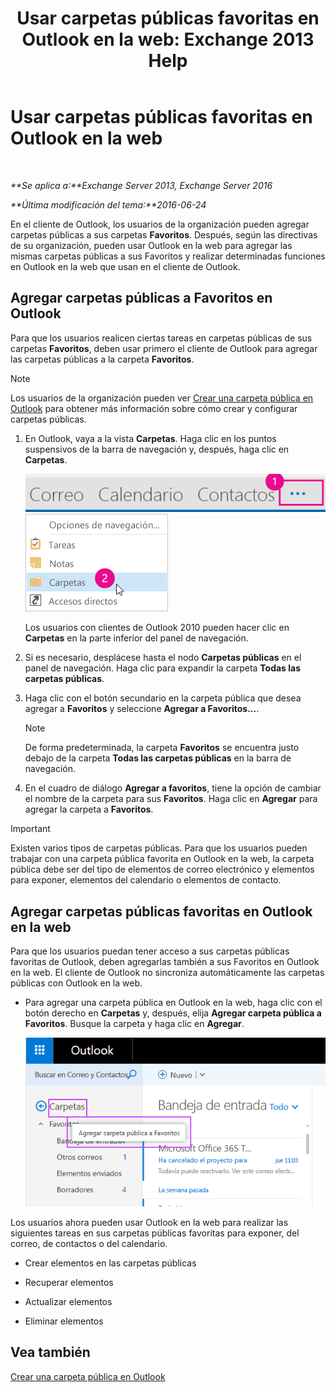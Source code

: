 ﻿---
title: 'Usar carpetas públicas favoritas en Outlook en la web: Exchange 2013 Help'
TOCTitle: Usar carpetas públicas favoritas en Outlook en la web
ms:assetid: f6f1db72-4465-4eb8-b525-ac2c1fa10a69
ms:mtpsurl: https://technet.microsoft.com/es-es/library/Dn948177(v=EXCHG.150)
ms:contentKeyID: 65207676
ms.date: 04/23/2018
mtps_version: v=EXCHG.150
ms.translationtype: HT
---

# Usar carpetas públicas favoritas en Outlook en la web

 

_**Se aplica a:**Exchange Server 2013, Exchange Server 2016_

_**Última modificación del tema:**2016-06-24_

En el cliente de Outlook, los usuarios de la organización pueden agregar carpetas públicas a sus carpetas **Favoritos**. Después, según las directivas de su organización, pueden usar Outlook en la web para agregar las mismas carpetas públicas a sus Favoritos y realizar determinadas funciones en Outlook en la web que usan en el cliente de Outlook.

## Agregar carpetas públicas a Favoritos en Outlook

Para que los usuarios realicen ciertas tareas en carpetas públicas de sus carpetas **Favoritos**, deben usar primero el cliente de Outlook para agregar las carpetas públicas a la carpeta **Favoritos**.


> [!NOTE]
> Los usuarios de la organización pueden ver <A href="https://support.office.com/es-es/article/crear-una-carpeta-p%c3%bablica-en-outlook-d5981360-28d3-4c8f-a373-c98ae570420a?ui=es-es%26rs=es-es%26ad=es">Crear una carpeta pública en Outlook</A> para obtener más información sobre cómo crear y configurar carpetas públicas.



1.  En Outlook, vaya a la vista **Carpetas**. Haga clic en los puntos suspensivos de la barra de navegación y, después, haga clic en **Carpetas**.
    
    ![Elipses en la barra de exploración de Outlook 2013](images/Dn948177.7a949ccd-f0e0-4d20-aa4d-f97ae5c6fdff(EXCHG.150).png "Elipses en la barra de exploración de Outlook 2013")  
    ![Menú de la barra de navegación de Outlook 2013 para acceder a carpetas](images/Dn948177.aaedd8fa-8a30-4e96-b4de-9625cd62e2b9(EXCHG.150).png "Menú de la barra de navegación de Outlook 2013 para acceder a carpetas")  
    
    Los usuarios con clientes de Outlook 2010 pueden hacer clic en **Carpetas** en la parte inferior del panel de navegación.

2.  Si es necesario, desplácese hasta el nodo **Carpetas públicas** en el panel de navegación. Haga clic para expandir la carpeta **Todas las carpetas públicas**.

3.  Haga clic con el botón secundario en la carpeta pública que desea agregar a **Favoritos** y seleccione **Agregar a Favoritos...**.
    

    > [!NOTE]
    > De forma predeterminada, la carpeta <STRONG>Favoritos</STRONG> se encuentra justo debajo de la carpeta <STRONG>Todas las carpetas públicas</STRONG> en la barra de navegación.



4.  En el cuadro de diálogo **Agregar a favoritos**, tiene la opción de cambiar el nombre de la carpeta para sus **Favoritos**. Haga clic en **Agregar** para agregar la carpeta a **Favoritos**.


> [!IMPORTANT]
> Existen varios tipos de carpetas públicas. Para que los usuarios pueden trabajar con una carpeta pública favorita en Outlook en la web, la carpeta pública debe ser del tipo de elementos de correo electrónico y elementos para exponer, elementos del calendario o elementos de contacto.



## Agregar carpetas públicas favoritas en Outlook en la web

Para que los usuarios puedan tener acceso a sus carpetas públicas favoritas de Outlook, deben agregarlas también a sus Favoritos en Outlook en la web. El cliente de Outlook no sincroniza automáticamente las carpetas públicas con Outlook en la web.

  - Para agregar una carpeta pública en Outlook en la web, haga clic con el botón derecho en **Carpetas** y, después, elija **Agregar carpeta pública a Favoritos**. Busque la carpeta y haga clic en **Agregar**.
    
    ![Agregar carpeta pública a Favoritos](images/Dn948177.dc2af75b-d1c3-4024-8759-00558799d34a(EXCHG.150).png "Agregar carpeta pública a Favoritos")  

Los usuarios ahora pueden usar Outlook en la web para realizar las siguientes tareas en sus carpetas públicas favoritas para exponer, del correo, de contactos o del calendario.

  - Crear elementos en las carpetas públicas

  - Recuperar elementos

  - Actualizar elementos

  - Eliminar elementos

## Vea también


[Crear una carpeta pública en Outlook](https://support.office.com/es-es/article/crear-una-carpeta-p%c3%bablica-en-outlook-d5981360-28d3-4c8f-a373-c98ae570420a?ui=es-es%26rs=es-es%26ad=es)

